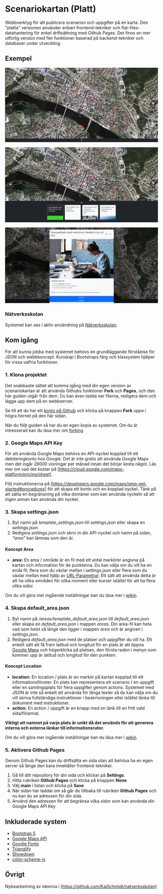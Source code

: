# Scenariokartan (Platt)

Webbverktyg för att publicera scenarion och uppgifter på en karta. Den "platta" versionen använder enbart frontend-tekniker och flat-files-datahantering för enkel driftsättning med Github Pages. Det finns en mer utförlig version med fler funktioner baserad på backend-tekniker och databaser under utveckling.

## Exempel

![Exempel 1](/examples/images/example1.png)

![Exempel 2](/examples/images/example2.png)

![Exempel 3](/examples/images/example3.png)

### Nätverksskolan

Systemet kan ses i aktiv användning på [Nätverksskolan](https://github.com/NTIG-Project/natverksskolan).

## Kom igång

För att kunna jobba med systemet behövs en grundläggande förståelse för JSON och webbkoncept. Kunskap i Bootstraps färg och klassystem hjälper för vissa valfria funktioner.

### 1. Klona projektet

Det snabbaste sättet att komma igång med din egen version av scenariokartan är att använda Githubs funktioner **Fork** och **Pages**, och den här guiden utgår från dem. Du kan även ladda ner filerna, redigera dem och lägga upp dem på en webbserver.

Se till att du har ett [konto på Github](https://docs.github.com/en/free-pro-team@latest/github/getting-started-with-github/signing-up-for-github) och klicka på knappen **Fork** uppe i högra hörnet på den här sidan.

När du följt guiden så har du en egen kopia av systemet. Om du är intresserad kan du läsa mer om [forking](https://docs.github.com/en/free-pro-team@latest/github/getting-started-with-github/fork-a-repo.)

### 2. Google Maps API Key

För att använda Google Maps behövs en API-nyckel kopplad till ett debiteringkonto hos Google. Det är inte gratis att använda Google Maps men det ingår 28000 visningar per månad innan det börjar kosta något. Läs mer om vad det kostar på [https://cloud.google.com/maps-platform/pricing/sheet].

Följ instruktionerna på [https://developers.google.com/maps/gmp-get-started#procedures] för att skapa ett konto och en kopplad nyckel. Tänk på att sätta en begränsning på vilka domäner som kan använda nyckeln så att ingen annan kan använda din nyckel.

### 3. Skapa settings.json

1. Byt namn på *template_settings.json* till *settings.json* eller skapa en *settings.json*.
2. Redigera *settings.json* och skriv in din API-nyckel och namn på sidan, *"area"* kan lämnas som den är.

#### Koncept Area

* **area:** En area / område är en fil med ett antal markörer angivna på kartan och information för de punkterna. Du kan välja om du vill ha en enda fil, flera som du växlar mellan i settings.json eller flera som du växlar mellan med hjälp av [URL-Parametrar](https://github.com/KajSchmidt/scenariokartan_platt/wiki/URL-parametrar). Ett sätt att använda detta är att ha olika områden för olika moment eller kurser istället för att ha flera olika sidor.

Om du vill göra mer ingående inställningar kan du läsa mer i [wikin](https://github.com/KajSchmidt/scenariokartan_platt/wiki/settings.json).

### 4. Skapa default_area.json

1. Byt namn på */areas/template_default_area.json* till *default_area.json* eller skapa en *default_area.json* i mappen *areas*. Din area-fil kan heta vad som helst så länge den ligger i mappen *area* och är angiven i *settings.json*.
2. Redigera *default_area.json* med de platser och uppgifter du vill ha. Ett enkelt sätt att få fram latitud och longitud för en plats är att öppna [Google Maps](https://www.google.se/maps) och högerklicka på platsen, den första raden i menyn som kommer upp är latitud och longitud för den punkten.

#### Koncept Location

* **location:** En location / plats är en markör på kartan kopplad till ett informationsfönster. En plats kan representera ett scenario / en uppgift eller en samlingsplats för flera uppgifter genom actions. Systemet med JSON är inte så enkelt att använda för långa texter så du kan välja om du vill skriva fullständiga instruktioner i beskrivningen eller istället länka till dokument med instruktioner.
* **action:** En action / uppgift är en knapp med en länk till en fritt vald sida/fil/annat.

**Viktigt att namnet på varje plats är unikt då det används för att generera interna och externa länkar till informationsrutor.**

Om du vill göra mer ingående inställningar kan du läsa mer i [wikin](https://github.com/KajSchmidt/scenariokartan_platt/wiki/area.json).

### 5. Aktivera Github Pages

Genom Github Pages kan du driftsätta en sida utan att behöva ha en egen server så länge den bara innehåller frontend-tekniker.

1. Gå till ditt repository för din sida och klickar på **Settings**.
2. Hitta rubriken **Github Pages** och klicka på knappen **None**
3. Välj **main** i listan och klicka på **Save**
4. När sidan har laddat om så går du tillbaka till rubriken **Github Pages** och nu kan du se adressen för din sida.
5. Använd den adressen för att begränsa vilka sidor som kan använda din Google Maps API Key

## Inkluderade system

* [Bootstrap 5](https://getbootstrap.com/)
* [Google Maps API](https://developers.google.com/maps/documentation)
* [Google Fonts](https://fonts.google.com/)
* [Trianglify](https://github.com/qrohlf/trianglify)
* [Showdown](https://github.com/showdownjs/showdown)
* [color-scheme-js](https://github.com/c0bra/color-scheme-js)

## Övrigt

Nybearbetning av ideerna i [https://github.com/KajSchmidt/natverksskolan]
